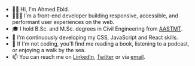 - 👋🏼 Hi, I'm Ahmed Ebid.
- 👨🏻‍💻 I'm a front-end developer building responsive, accessible, and performant user experiences on the web.
- 🎓 I hold B.Sc. and M.Sc. degrees in Civil Engineering from [AASTMT](https://aast.edu/en/).
- 🌱 I'm continuously developing my CSS, JavaScript and React skills.
- 🎡 If I'm not coding, you'll find me reading a book, listening to a podcast, or enjoying a walk by the sea.
- 📫 You can reach me on [LinkedIn](https://www.linkedin.com/in/ahmedebid/), [Twitter](https://twitter.com/ebid33) or via [email](mailto:ahmed.ebid.dev@gmail.com).

<!---
ahmedebid/ahmedebid is a ✨ special ✨ repository because its `README.md` (this file) appears on your GitHub profile.
You can click the Preview link to take a look at your changes.
--->
